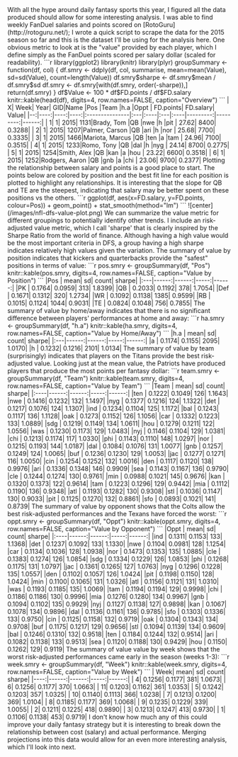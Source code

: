 <!--
.. title: DFS Valuations
.. slug: dfs-valuations
.. date: 2015-11-26
.. tags: sports
.. author: Ryan Ranson
--!>

With all the hype around daily fantasy sports this year, I figured all the data produced should allow for some interesting analysis. I was able to find weekly FanDuel salaries and points scored on [RotoGuru](http://rotoguru.net/); I wrote a quick script to scrape the data for the 2015 season so far and this is the dataset I'll be using for the analysis here. One obvious metric to look at is the "value" provided by each player, which I define simply as the FanDuel points scored per salary dollar (scaled for readability).

```r
library(ggplot2)
library(knitr)
library(plyr)

groupSummary <- function(df, col) {
  df.smry <- ddply(df, col, summarise, mean=mean(Value), sd=sd(Value), count=length(Value))
  df.smry$sharpe <- df.smry$mean / df.smry$sd

  df.smry <- df.smry[with(df.smry, order(-sharpe)),]
  return(df.smry)
}

df$Value <- 100 * df$FD.points / df$FD.salary

knitr::kable(head(df), digits=4, row.names=FALSE, caption="Overview")
```

|  X| Week| Year|  GID|Name            |Pos |Team |h.a |Oppt | FD.points| FD.salary|  Value|
|--:|----:|----:|----:|:---------------|:---|:----|:---|:----|---------:|---------:|------:|
|  1|    1| 2015| 1131|Brady, Tom      |QB  |nwe  |h   |pit  |     27.62|      8400| 0.3288|
|  2|    1| 2015| 1207|Palmer, Carson  |QB  |ari  |h   |nor  |     25.68|      7700| 0.3335|
|  3|    1| 2015| 1466|Mariota, Marcus |QB  |ten  |a   |tam  |     24.96|      7100| 0.3515|
|  4|    1| 2015| 1233|Romo, Tony      |QB  |dal  |h   |nyg  |     24.14|      8700| 0.2775|
|  5|    1| 2015| 1254|Smith, Alex     |QB  |kan  |a   |hou  |     23.22|      6600| 0.3518|
|  6|    1| 2015| 1252|Rodgers, Aaron  |QB  |gnb  |a   |chi  |     23.06|      9700| 0.2377|

Plotting the relationship between salary and points is a good place to start. The points below are colored by position and the best fit line for each position is plotted to highlight any relationships. It is interesting that the slope for QB and TE are the steepest, indicating that salary may be better spent on these positions vs the others.

```r
ggplot(df, aes(x=FD.salary, y=FD.points, colour=Pos)) + 
  geom_point() + 
  stat_smooth(method="lm")
```

![center](/images/nfl-dfs-value-plot.png) 

We can summarize the value metric for different groupings to potentially identify other trends. I include an risk-adjusted value metric, which I call 'sharpe' that is clearly inspired by the Sharpe Ratio from the world of finance. Although having a high value would be the most important criteria in DFS, a group having a high sharpe indicates relatively high values given the variation.

The summary of value by position indicates that kickers and quarterbacks provide the "safest" positions in terms of value:

```r
pos.smry <- groupSummary(df, "Pos")

knitr::kable(pos.smry, digits=4, row.names=FALSE, caption="Value by Position")
```

|Pos |   mean|     sd| count| sharpe|
|:---|------:|------:|-----:|------:|
|PK  | 0.1764| 0.0959|   313| 1.8399|
|QB  | 0.2033| 0.1192|   378| 1.7054|
|Def | 0.1671| 0.1312|   320| 1.2734|
|WR  | 0.1092| 0.1138|  1385| 0.9599|
|RB  | 0.1015| 0.1124|  1044| 0.9031|
|TE  | 0.0824| 0.1048|   756| 0.7855|

The summary of value by home/away indicates that there is no significant difference between players' performances at home and away:

```r
ha.smry <- groupSummary(df, "h.a")

knitr::kable(ha.smry, digits=4, row.names=FALSE, caption="Value by Home/Away")
```

|h.a |   mean|     sd| count| sharpe|
|:---|------:|------:|-----:|------:|
|a   | 0.1174| 0.1155|  2095| 1.0170|
|h   | 0.1232| 0.1216|  2101| 1.0134|

The summary of value by team (surprisingly) indicates that players on the Titans provide the best risk-adjusted value. Looking just at the mean value, the Patriots have produced players that produce the most points per fantasy dollar:

```r
team.smry <- groupSummary(df, "Team")

knitr::kable(team.smry, digits=4, row.names=FALSE, caption="Value by Team")
```

|Team |   mean|     sd| count| sharpe|
|:----|------:|------:|-----:|------:|
|ten  | 0.1222| 0.1049|   126| 1.1643|
|nwe  | 0.1416| 0.1232|   132| 1.1497|
|nyg  | 0.1377| 0.1216|   124| 1.1322|
|det  | 0.1217| 0.1076|   124| 1.1307|
|ind  | 0.1234| 0.1104|   125| 1.1172|
|bal  | 0.1243| 0.1117|   136| 1.1128|
|oak  | 0.1273| 0.1152|   126| 1.1056|
|car  | 0.1332| 0.1223|   133| 1.0889|
|sdg  | 0.1219| 0.1149|   134| 1.0611|
|hou  | 0.1279| 0.1211|   122| 1.0556|
|was  | 0.1230| 0.1173|   129| 1.0483|
|nyj  | 0.1146| 0.1104|   129| 1.0381|
|chi  | 0.1213| 0.1174|   117| 1.0330|
|phi  | 0.1143| 0.1110|   148| 1.0297|
|nor  | 0.1215| 0.1193|   144| 1.0187|
|dal  | 0.1084| 0.1076|   131| 1.0077|
|gnb  | 0.1257| 0.1249|   124| 1.0065|
|buf  | 0.1236| 0.1230|   129| 1.0053|
|jac  | 0.1277| 0.1271|   116| 1.0050|
|cin  | 0.1254| 0.1252|   132| 1.0016|
|den  | 0.1117| 0.1120|   138| 0.9976|
|ari  | 0.1336| 0.1348|   146| 0.9909|
|sea  | 0.1143| 0.1167|   136| 0.9790|
|cle  | 0.1244| 0.1274|   130| 0.9761|
|min  | 0.0988| 0.1021|   145| 0.9676|
|kan  | 0.1320| 0.1373|   122| 0.9614|
|tam  | 0.1223| 0.1296|   129| 0.9442|
|mia  | 0.1112| 0.1190|   136| 0.9348|
|atl  | 0.1193| 0.1282|   130| 0.9308|
|stl  | 0.1036| 0.1147|   130| 0.9033|
|pit  | 0.1125| 0.1270|   132| 0.8861|
|sfo  | 0.0893| 0.1021|   141| 0.8739|

The summary of value by opponent shows that the Colts allow the best risk-adjusted performances and the Texans have forced the worst:

```r
oppt.smry <- groupSummary(df, "Oppt")

knitr::kable(oppt.smry, digits=4, row.names=FALSE, caption="Value by Opponent")
```

|Oppt |   mean|     sd| count| sharpe|
|:----|------:|------:|-----:|------:|
|ind  | 0.1311| 0.1153|   133| 1.1368|
|det  | 0.1237| 0.1092|   133| 1.1330|
|nwe  | 0.1104| 0.0981|   128| 1.1254|
|car  | 0.1134| 0.1036|   128| 1.0938|
|nor  | 0.1473| 0.1353|   135| 1.0885|
|cle  | 0.1383| 0.1274|   126| 1.0854|
|sdg  | 0.1334| 0.1229|   126| 1.0853|
|phi  | 0.1268| 0.1175|   131| 1.0797|
|jac  | 0.1361| 0.1265|   127| 1.0763|
|nyg  | 0.1296| 0.1228|   135| 1.0557|
|den  | 0.1102| 0.1057|   126| 1.0424|
|pit  | 0.1198| 0.1150|   128| 1.0424|
|min  | 0.1100| 0.1065|   131| 1.0326|
|atl  | 0.1156| 0.1121|   131| 1.0310|
|was  | 0.1193| 0.1185|   135| 1.0069|
|tam  | 0.1194| 0.1194|   129| 0.9998|
|chi  | 0.1186| 0.1186|   130| 0.9996|
|mia  | 0.1276| 0.1280|   134| 0.9967|
|gnb  | 0.1094| 0.1102|   135| 0.9929|
|nyj  | 0.1127| 0.1138|   127| 0.9898|
|kan  | 0.1067| 0.1078|   134| 0.9896|
|dal  | 0.1136| 0.1161|   136| 0.9785|
|sfo  | 0.1303| 0.1336|   133| 0.9750|
|cin  | 0.1125| 0.1158|   132| 0.9719|
|oak  | 0.1304| 0.1343|   134| 0.9708|
|buf  | 0.1175| 0.1217|   129| 0.9656|
|stl  | 0.1094| 0.1139|   134| 0.9609|
|bal  | 0.1246| 0.1310|   132| 0.9518|
|ten  | 0.1184| 0.1244|   132| 0.9514|
|ari  | 0.1082| 0.1138|   133| 0.9513|
|sea  | 0.1120| 0.1188|   130| 0.9429|
|hou  | 0.1150| 0.1262|   129| 0.9119|

The summary of value value by week shows that the worst risk-adjusted performances came early in the season (weeks 1-3):

```r
week.smry <- groupSummary(df, "Week")

knitr::kable(week.smry, digits=4, row.names=FALSE, caption="Value by Week")
```

| Week|   mean|     sd| count| sharpe|
|----:|------:|------:|-----:|------:|
|    4| 0.1256| 0.1177|   381| 1.0673|
|    6| 0.1256| 0.1177|   370| 1.0663|
|   11| 0.1203| 0.1162|   361| 1.0353|
|    5| 0.1242| 0.1203|   357| 1.0325|
|   10| 0.1140| 0.1113|   366| 1.0238|
|    7| 0.1213| 0.1200|   369| 1.0104|
|    8| 0.1185| 0.1177|   369| 1.0068|
|    9| 0.1235| 0.1229|   339| 1.0055|
|    2| 0.1211| 0.1225|   418| 0.9890|
|    3| 0.1213| 0.1247|   413| 0.9730|
|    1| 0.1106| 0.1138|   453| 0.9719|

I don't know how much any of this could improve your daily fantasy strategy but it is interesting to break down the relationship between cost (salary) and actual performance. Merging projections into this data would allow for an even more interesting analysis, which I'll look into next.
